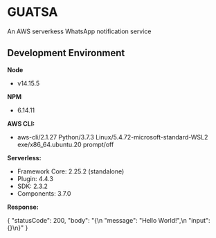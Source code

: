 # GUATSA

An AWS serverkess WhatsApp notification service

## Development Environment

**Node**
* v14.15.5

**NPM**
* 6.14.11

**AWS CLI:**
* aws-cli/2.1.27 Python/3.7.3 Linux/5.4.72-microsoft-standard-WSL2 exe/x86_64.ubuntu.20 prompt/off

**Serverless:**
* Framework Core: 2.25.2 (standalone)
* Plugin: 4.4.3
* SDK: 2.3.2
* Components: 3.7.0

**Response:**

{
    "statusCode": 200,
    "body": "{\n  \"message\": \"Hello World!\",\n  \"input\": {}\n}"
}
